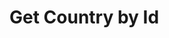 # Get Country by Id

<api-endpoint openapi-path="../../OpenApi/user.openapi.yaml" method="GET" endpoint="/api/v1/countries/{id}"/>